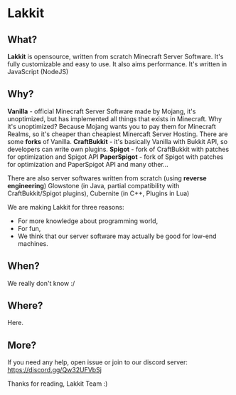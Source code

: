 # Lakkit
## What?
**Lakkit** is opensource, written from scratch Minecraft Server Software. It's fully customizable and easy to use. It also aims performance. It's written in JavaScript (NodeJS)

## Why?
**Vanilla** - official Minecraft Server Software made by Mojang, it's unoptimized, but has implemented all things that exists in Minecraft. Why it's unoptimized? Because Mojang wants you to pay them for Minecraft Realms, so it's cheaper than cheapiest Minercaft Server Hosting.
There are some **forks** of Vanilla.
**CraftBukkit** - it's basically Vanilla with Bukkit API, so developers can write own plugins.
**Spigot** - fork of CraftBukkit with patches for optimization and Spigot API
**PaperSpigot** - fork of Spigot with patches for optimization and PaperSpigot API
and many other...

There are also server softwares written from scratch (using **reverse engineering**)
Glowstone (in Java, partial compatibility with CraftBukkit/Spigot plugins), Cubernite (in C++, Plugins in Lua)

We are making Lakkit for three reasons:
- For more knowledge about programming world,
- For fun,
- We think that our server software may actually be good  for low-end machines.

## When?
We really don't know :/
## Where?
Here.
## More?
If you need any help, open issue or join to our discord server: https://discord.gg/Qw32UFVbSj

Thanks for reading, Lakkit Team :)
